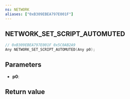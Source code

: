 ```yaml
---
ns: NETWORK
aliases: ["0xB309EBEA797E001F"]
---
```

## NETWORK_SET_SCRIPT_AUTOMUTED

```c
// 0xB309EBEA797E001F 0x5C0AB2A9
Any NETWORK_SET_SCRIPT_AUTOMUTED(Any p0);
```


## Parameters
* **p0**: 

## Return value
